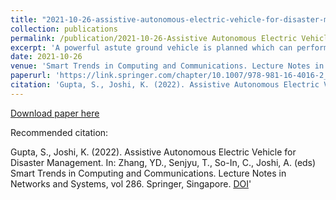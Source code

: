 ```yaml
---
title: "2021-10-26-assistive-autonomous-electric-vehicle-for-disaster-management.md"
collection: publications
permalink: /publication/2021-10-26-Assistive Autonomous Electric Vehicle for Disaster Management
excerpt: 'A powerful astute ground vehicle is planned which can perform different errands like recognizing objects and evading the articles self-rulingly, and furthermore, it can distinguish paths to move itself whenever needed to ride on a street. The vehicle comprises sensors and camera to identify objects to evade them, and it can likewise move on a predefined way because of the utilization of GPS framework on the vehicle. It may be utilized in the midst of catastrophe to help individuals by checking and identifying presence of harmed individuals in a huge region and giving them fundamentals. It can likewise be utilized as a conveyance vehicle in the midst of pandemic like COVID-19 where contactless conveyance of fundamental merchandise should be finished'
date: 2021-10-26
venue: 'Smart Trends in Computing and Communications. Lecture Notes in Networks and Systems'
paperurl: 'https://link.springer.com/chapter/10.1007/978-981-16-4016-2_14'
citation: 'Gupta, S., Joshi, K. (2022). Assistive Autonomous Electric Vehicle for Disaster Management. In: Zhang, YD., Senjyu, T., So-In, C., Joshi, A. (eds) Smart Trends in Computing and Communications. Lecture Notes in Networks and Systems, vol 286. Springer, Singapore. [DOI](https://doi.org/10.1007/978-981-16-4016-2_14)'
---
```



[Download paper here](https://link.springer.com/chapter/10.1007/978-981-16-4016-2_14)

Recommended citation: 

Gupta, S., Joshi, K. (2022). Assistive Autonomous Electric Vehicle for Disaster Management. In: Zhang, YD., Senjyu, T., So-In, C., Joshi, A. (eds) Smart Trends in Computing and Communications. Lecture Notes in Networks and Systems, vol 286. Springer, Singapore. [DOI](https://doi.org/10.1007/978-981-16-4016-2_14)'
